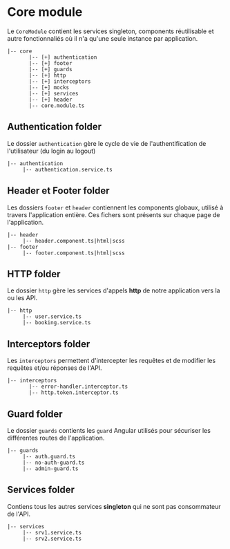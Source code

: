 # Core module
Le `CoreModule` contient les services singleton, components réutilisable et autre fonctionnaliés où il n'a qu'une seule instance par application.

```
|-- core
       |-- [+] authentication
       |-- [+] footer
       |-- [+] guards
       |-- [+] http
       |-- [+] interceptors
       |-- [+] mocks
       |-- [+] services
       |-- [+] header
       |-- core.module.ts
```

## Authentication folder
Le dossier `authentication` gère le cycle de vie de l'authentification de l'utilisateur (du login au logout)
```
|-- authentication
     |-- authentication.service.ts
```
## Header et Footer folder
Les dossiers `footer` et `header` contiennent les components globaux, utilisé à travers l'application entière. Ces fichers sont présents sur chaque page de l'application.

```
|-- header
     |-- header.component.ts|html|scss
|-- footer
     |-- footer.component.ts|html|scss
```
## HTTP folder
Le dossier `http` gère les services d'appels **http** de notre application vers la ou les API.
```
|-- http
     |-- user.service.ts
     |-- booking.service.ts
```
## Interceptors folder
Les `interceptors` permettent d'intercepter les requêtes et de modifier les requêtes et/ou réponses de l'API.
```
|-- interceptors
       |-- error-handler.interceptor.ts
       |-- http.token.interceptor.ts
```
## Guard folder
Le dossier `guards` contients les `guard` Angular utilisés pour sécuriser les différentes routes de l'application.
```
|-- guards
     |-- auth.guard.ts
     |-- no-auth-guard.ts
     |-- admin-guard.ts
```
## Services folder
Contiens tous les autres services **singleton** qui ne sont pas consommateur de l'API.
```
|-- services
     |-- srv1.service.ts
     |-- srv2.service.ts

```
